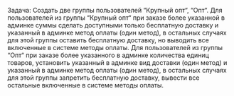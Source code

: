 Задача:
Создать две группы пользователей “Крупный опт“, “Опт“. Для пользователей из группы “Крупный опт“ при заказе более
указанной в админке суммы сделать доступными только бесплатную доставку и указанный в админке метод оплаты (один
метод), в остальных случаях для этой группы оставить бесплатную доставку, но выводить все включенные в системе
методы оплаты. Для пользователей из группы “Опт“ при заказе более указанного в админке количества единиц товаров,
установить указанный в админке вид доставки (один метод) и указанный в админке метод оплаты (один метод), в
остальных случаях для этой группы запретить бесплатную доставку, вывести все остальные включенные в системе
методы оплаты.
